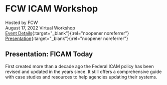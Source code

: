 # FCW ICAM Workshop
Hosted by FCW  
August 17, 2022
Virtual Workshop    
[Event Details](https://events.fcw.com/fcw-workshop-icam/agenda/){:target="_blank"}{:rel="noopener noreferrer"}  
[Presentation](https://cdn.govexec.com/media/icam_workshop_-_ken_myers.pdf){:target="_blank"}{:rel="noopener noreferrer"}  

## Presentation: FICAM Today
First created more than a decade ago the Federal ICAM policy has been revised and updated in the years since. It still offers a comprehensive guide with case studies and resources to help agencies updating their systems.
